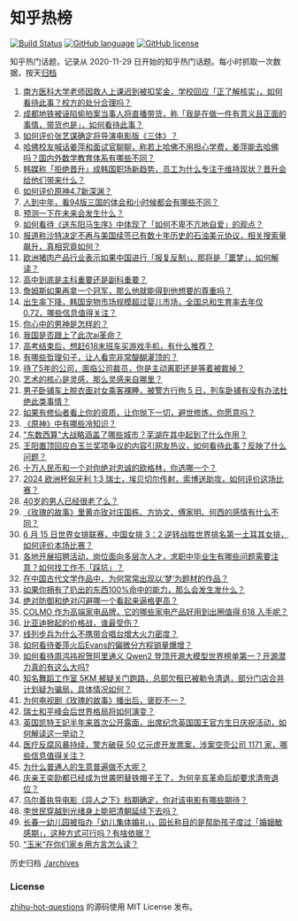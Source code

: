 # 知乎热榜
[![Build Status](https://github.com/ToWeLong/zhihu-hot-questions/workflows/CI/badge.svg)](https://github.com/ToWeLong/zhihu-hot-questions/actions)
[![GitHub language](https://img.shields.io/badge/language-golang-orange.svg)](https://golang.org/)
[![GitHub license](https://img.shields.io/github/license/ToWeLong/zhihu-hot-questions)](https://github.com/ToWeLong/zhihu-hot-questions/blob/main/LICENSE)

知乎热门话题，记录从 2020-11-29 日开始的知乎热门话题。每小时抓取一次数据，按天[归档](./archives)

<!-- BEGIN -->

1. [南方医科大学老师因救人上课迟到被扣奖金，学校回应「正了解核实」，如何看待此事？校方的处分合理吗？](https://www.zhihu.com/question/659019241)
1. [成都地铁被诬陷偷拍案当事人将直播带货，称「我是在做一件有意义且正面的事情，带货也是」，如何看待此事？](https://www.zhihu.com/question/659057126)
1. [如何评价张艺谋确定将导演电影版《三体》？](https://www.zhihu.com/question/659054130)
1. [哈佛校友喊话姜萍和面试官聊聊，称若上哈佛不用担心学费，姜萍能去哈佛吗？国内外数学教育体系有哪些不同？](https://www.zhihu.com/question/658994007)
1. [韩媒称「拒绝晋升」成韩国职场新趋势，员工为什么专注于维持现状？晋升会给他们带来什么？](https://www.zhihu.com/question/659052997)
1. [如何评价原神4.7新深渊？](https://www.zhihu.com/question/659055634)
1. [人到中年，看94版三国的体会和小时候都会有哪些不同？](https://www.zhihu.com/question/659065066)
1. [预测一下在未来会发生什么？](https://www.zhihu.com/question/301947188)
1. [如何看待《送东阳马生序》中体现了「如何不卑不亢地自爱」的观点？](https://www.zhihu.com/question/656821644)
1. [报道称沙特决定不再与美国续签已有数十年历史的石油美元协议，相关搜索量飙升，真相究竟如何？](https://www.zhihu.com/question/659050984)
1. [欧洲猪肉产品行业表示如果中国进行「报复反制」，那将是「噩梦」，如何解读？](https://www.zhihu.com/question/658984706)
1. [高中到底是主科重要还是副科重要？](https://www.zhihu.com/question/657227317)
1. [詹姆斯如果再拿一个冠军，那么他就能得到他想要的尊重吗？](https://www.zhihu.com/question/658899911)
1. [出生率下降，韩国宠物市场规模超过婴儿市场，全国总和生育率去年仅 0.72，哪些信息值得关注？](https://www.zhihu.com/question/659051003)
1. [你心中的男神是怎样的？](https://www.zhihu.com/question/24592069)
1. [我国是否跟上了此次ai革命？](https://www.zhihu.com/question/648487085)
1. [高考结束后，想赶618末班车买游戏手机，有什么推荐？](https://www.zhihu.com/question/659049311)
1. [有哪些哲理句子，让人看完非常醍醐灌顶的？](https://www.zhihu.com/question/659021413)
1. [待了5年的公司，面临公司裁员，你是主动离职还是等着被裁掉？](https://www.zhihu.com/question/657538531)
1. [艺术的核心是灵感，那么灵感来自哪里？](https://www.zhihu.com/question/355604437)
1. [男子卧铺车上脱衣面对女乘客裸睡，被警方行拘 5 日，列车卧铺有没有办法杜绝此类事情？](https://www.zhihu.com/question/659061613)
1. [如果有修仙者看上你的资质，让你抛下一切，避世修炼，你愿意吗？](https://www.zhihu.com/question/654529772)
1. [《原神》中有哪些冷知识？](https://www.zhihu.com/question/448516075)
1. ["东数西算"大战略涵盖了哪些城市？芜湖在其中起到了什么作用？](https://www.zhihu.com/question/659056145)
1. [王阳置顶回应白玉兰奖项争议的内容引网友热议，如何看待此事？反映了什么问题？](https://www.zhihu.com/question/658987680)
1. [十万人民币和一个对你绝对忠诚的欧格林，你选哪一个？](https://www.zhihu.com/question/658654789)
1. [2024 欧洲杯匈牙利 1:3 瑞士，埃贝切尔传射，索博送助攻，如何评价这场比赛？](https://www.zhihu.com/question/659014012)
1. [40岁的男人已经很老了么？](https://www.zhihu.com/question/658718163)
1. [《玫瑰的故事》里黄亦玫对庄国栋、方协文、傅家明、何西的感情有什么不同？](https://www.zhihu.com/question/658588024)
1. [6 月 15 日世界女排联赛，中国女排 3：2 逆转战胜世界排名第一土耳其女排，如何评价本场比赛？](https://www.zhihu.com/question/659020109)
1. [各地开展招聘活动，岗位面向多层次人才，求职中毕业生有哪些问题需要注意？如何找工作不「踩坑」？](https://www.zhihu.com/question/658705224)
1. [在中国古代文学作品中，为何常常出现以‘梦’为题材的作品？](https://www.zhihu.com/question/658914519)
1. [如果你拥有了扔出的东西100%命中的能力，那么会发生发什么？](https://www.zhihu.com/question/658359773)
1. [绝对防御和绝对闪避哪一个看起来逼格更高？](https://www.zhihu.com/question/657960968)
1. [COLMO 作为高端家电品牌，它的哪些家电产品好用到出圈值得 618 入手呢？](https://www.zhihu.com/question/658934682)
1. [比亚迪掀起的价格战，谁最受伤？](https://www.zhihu.com/question/658588333)
1. [线列步兵为什么不携带合唱台增大火力密度？](https://www.zhihu.com/question/658575148)
1. [如何看待姜萍火后Evans的偏微分方程销量爆增？](https://www.zhihu.com/question/659016632)
1. [如何看待周鸿祎祝贺阿里通义 Qwen2 登顶开源大模型世界榜单第一？开源潜力真的有这么大吗?](https://www.zhihu.com/question/659012427)
1. [知名舞蹈工作室 5KM 被疑关门跑路，总部欠租已被勒令清退，部分门店合并计划疑为骗局，具体情况如何？](https://www.zhihu.com/question/659011819)
1. [为何电视剧《玫瑰的故事》播出后，褒贬不一？](https://www.zhihu.com/question/658847109)
1. [瑞士和平峰会后世界格局将如何演变？](https://www.zhihu.com/question/658967647)
1. [英国凯特王妃半年来首次公开露面，出席纪念英国国王官方生日庆祝活动，如何解读这一举动？](https://www.zhihu.com/question/658965170)
1. [医疗反腐风暴持续，警方破获 50 亿元虚开发票案，涉案空壳公司 1171 家，哪些信息值得关注？](https://www.zhihu.com/question/658969482)
1. [为什么普通人的生意普遍做不大呢？](https://www.zhihu.com/question/657553293)
1. [庆亲王奕劻都已经成为世袭罔替铁帽子王了，为何辛亥革命后却要求清帝退位？](https://www.zhihu.com/question/658923778)
1. [乌尔善执导电影《异人之下》档期确定，你对该电影有哪些期待？](https://www.zhihu.com/question/658307840)
1. [李世民穿越到光绪身上能把清朝延续下去吗？](https://www.zhihu.com/question/641130932)
1. [长春一幼儿园被指办「幼儿集体婚礼」，园长称目的是帮助孩子度过「婚姻敏感期」，这种方式可行吗？有啥依据？](https://www.zhihu.com/question/658989216)
1. [“玉米”在你们家乡用方言怎么读？](https://www.zhihu.com/question/658698069)

<!-- END -->

历史归档 [./archives](./archives)


### License
[zhihu-hot-questions](https://github.com/towelong/zhihu-hot-questions) 的源码使用 MIT License 发布。